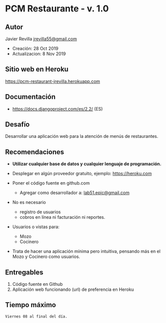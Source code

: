 # PCM Restaurante - v. 1.0



## Autor
Javier Revilla
jrevilla55@gmail.com
- Creación:         28 Oct 2019
- Actualizacion:   	8 Nov 2019


## Sitio web en Heroku
https://pcm-restaurant-jrevilla.herokuapp.com


## Documentación
- https://docs.djangoproject.com/es/2.2/	(ES)





Desafío 
--------
Desarrollar una aplicación web para la atención de menús de restaurantes.


Recomendaciones
----------------
- **Utilizar cualquier base de datos y cualquier lenguaje de programación.**

- Desplegar en algún proveedor gratuito, ejemplo: https://heroku.com 

- Poner el código fuente en github.com
	- Agregar como desarrollador a: lab51.epic@gmail.com 


- No es necesario 
	- registro de usuarios
	- cobros en línea ni facturación ni reportes. 

- Usuarios o vistas para:
	- Mozo 
	- Cocinero 

- Trata de hacer una aplicación mínima pero intuitiva, pensando más en el Mozo y Cocinero como usuarios.


## Entregables
1. Código fuente en Github
2. Aplicación web funcionando (url) de preferencia en Heroku


## Tiempo máximo
	Viernes 08 al final del día.


